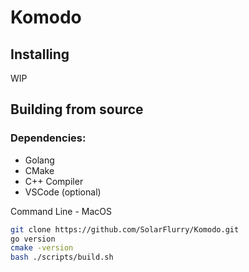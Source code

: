 # Komodo

## Installing
WIP

## Building from source
### Dependencies:
- Golang
- CMake
- C++ Compiler
- VSCode (optional)

Command Line - MacOS
```sh
git clone https://github.com/SolarFlurry/Komodo.git
go version
cmake -version
bash ./scripts/build.sh
```